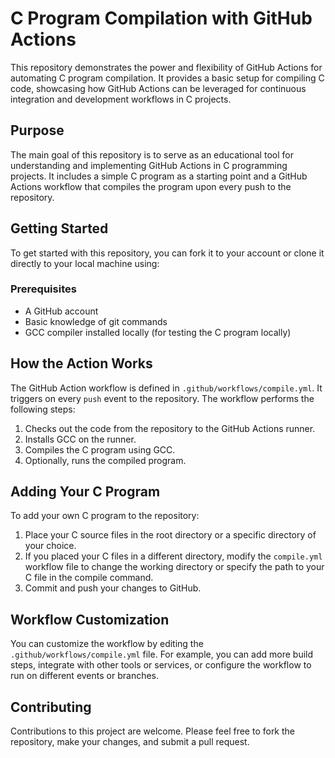 # C Program Compilation with GitHub Actions

This repository demonstrates the power and flexibility of GitHub Actions for automating C program compilation. It provides a basic setup for compiling C code, showcasing how GitHub Actions can be leveraged for continuous integration and development workflows in C projects.

## Purpose

The main goal of this repository is to serve as an educational tool for understanding and implementing GitHub Actions in C programming projects. It includes a simple C program as a starting point and a GitHub Actions workflow that compiles the program upon every push to the repository.

## Getting Started

To get started with this repository, you can fork it to your account or clone it directly to your local machine using:


### Prerequisites

- A GitHub account
- Basic knowledge of git commands
- GCC compiler installed locally (for testing the C program locally)

## How the Action Works

The GitHub Action workflow is defined in `.github/workflows/compile.yml`. It triggers on every `push` event to the repository. The workflow performs the following steps:

1. Checks out the code from the repository to the GitHub Actions runner.
2. Installs GCC on the runner.
3. Compiles the C program using GCC.
4. Optionally, runs the compiled program.

## Adding Your C Program

To add your own C program to the repository:

1. Place your C source files in the root directory or a specific directory of your choice.
2. If you placed your C files in a different directory, modify the `compile.yml` workflow file to change the working directory or specify the path to your C file in the compile command.
3. Commit and push your changes to GitHub.

## Workflow Customization

You can customize the workflow by editing the `.github/workflows/compile.yml` file. For example, you can add more build steps, integrate with other tools or services, or configure the workflow to run on different events or branches.

## Contributing

Contributions to this project are welcome. Please feel free to fork the repository, make your changes, and submit a pull request.

